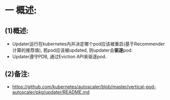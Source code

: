 # 一 概述:
## (1)概述:
- Updater运行在kubernetes内并决定哪个pod应该被重启(基于Recommender计算的推荐值), 若pod应该被updated, 则updater会**驱逐**pod.
- Updater遵守PDB, 通过Eviction API来驱逐pod.

## (2)备注:
- https://github.com/kubernetes/autoscaler/blob/master/vertical-pod-autoscaler/pkg/updater/README.md
